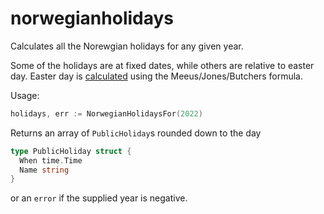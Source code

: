 # norwegianholidays

Calculates all the Norewgian holidays for any given year.

Some of the holidays are at fixed dates, while others are relative to easter day. Easter day is [calculated](https://en.wikipedia.org/wiki/Date_of_Easter) using the Meeus/Jones/Butchers formula.

Usage:
```go
holidays, err := NorwegianHolidaysFor(2022)
```

Returns an array of `PublicHoliday`s rounded down to the day

```go
type PublicHoliday struct {
  When time.Time
  Name string
}
```

or an `error` if the supplied year is negative.
